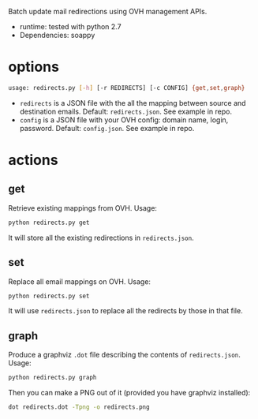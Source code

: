 Batch update mail redirections using OVH management APIs.

* runtime: tested with python 2.7
* Dependencies: soappy


# options

```bash
usage: redirects.py [-h] [-r REDIRECTS] [-c CONFIG] {get,set,graph}
```

* `redirects` is a JSON file with the all the mapping between source and destination emails. Default: `redirects.json`. See example in repo.
* `config` is a JSON file with your OVH config: domain name, login, password.  Default: `config.json`. See example in repo.

# actions

## get

Retrieve existing mappings from OVH. Usage:

```bash
python redirects.py get
```

It will store all the existing redirections in `redirects.json`.

## set

Replace all email mappings on OVH. Usage:

```bash
python redirects.py set
```

It will use `redirects.json` to replace all the redirects by those in that file.
    

## graph

Produce a graphviz `.dot` file describing the contents of  `redirects.json`. Usage:

```bash
python redirects.py graph
```

Then you can make a PNG out of it (provided you have graphviz installed):

```bash
dot redirects.dot -Tpng -o redirects.png
```
